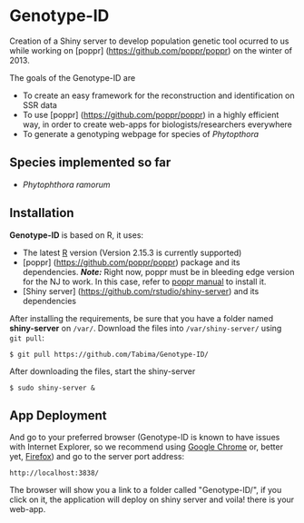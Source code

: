 Genotype-ID
===========

Creation of a Shiny server to develop population genetic tool ocurred to us while working on [poppr] (https://github.com/poppr/poppr) on the winter of 2013.

The goals of the Genotype-ID are
* To create an easy framework for the reconstruction and identification on SSR data
* To use [poppr] (https://github.com/poppr/poppr) in a highly efficient way, in order to create web-apps for biologists/researchers everywhere
* To generate a genotyping webpage for species of *Phytopthora*

Species implemented so far
--------------------------
+ *Phytophthora ramorum*



Installation
----------------------

**Genotype-ID** is based on R, it uses:
* The latest [R](http://cran.r-project.org/) version (Version 2.15.3 is currently supported)
* [poppr] (https://github.com/poppr/poppr) package and its dependencies. 
  ***Note:*** Right now, poppr must be in bleeding edge version for the NJ to work. In this case, refer to [poppr manual](http://grunwaldlab.cgrb.oregonstate.edu/primer-population-genetic-analyses-r/installation) to install it. 
* [Shiny server] (https://github.com/rstudio/shiny-server) and its dependencies

After installing the requirements, be sure that you have a folder named **shiny-server** on ``/var/``. Download the files into ``/var/shiny-server/`` using ``git pull``:

``$ git pull https://github.com/Tabima/Genotype-ID/``

After downloading the files, start the shiny-server

``$ sudo shiny-server &``

App Deployment
-----------------------

And go to your preferred browser (Genotype-ID is known to have issues with Internet Explorer, so we recommend using [Google Chrome](https://www.google.com/intl/es/chrome/browser/?hl=es) or, better yet, [Firefox](http://www.mozilla.org/en-US/firefox/new/#download-fx)) and go to the server port address:

``http://localhost:3838/``

The browser will show you a link to a folder called "Genotype-ID/", if you click on it, the application will deploy on shiny server and voila! there is your web-app.




